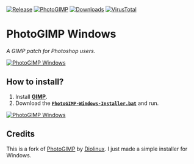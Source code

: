 [![Release](https://img.shields.io/github/v/release/KaioHSG/photogimp-windows)](https://github.com/KaioHSG/photogimp-windows/releases/latest)
[![PhotoGIMP](https://img.shields.io/github/v/release/Diolinux/PhotoGIMP?label=photogimp)](https://github.com/Diolinux/PhotoGIMP/releases/latest)
[![Downloads](https://img.shields.io/github/downloads/KaioHSG/photogimp-windows/total)](https://github.com/KaioHSG/photogimp-windows/releases)
[![VirusTotal](https://img.shields.io/badge/virustotal-status-navy)](https://www.virustotal.com/gui/file/4009bb74cada2d4d14cd8dc2dfd6ed8dff874ae024df1592631b65c357d5646a)

# PhotoGIMP Windows

*A GIMP patch for Photoshop users.*

[![PhotoGIMP Windows](https://github.com/KaioHSG/photogimp-windows/assets/96930584/59b1f646-c0cc-4435-a957-e9a7fab57d40)](#)

## How to install?

1. Install [**GIMP**](https://www.gimp.org/downloads).
2. Download the [**`PhotoGIMP-Windows-Installer.bat`**](https://github.com/kaiohsg/photogimp-windows/releases/latest) and run.

[![PhotoGIMP Windows](https://github.com/KaioHSG/PhotoGimpWindows/assets/96930584/30eef373-eb75-4d20-916d-010db8cbe8fb)](#)

## Credits

This is a fork of [PhotoGIMP](https://github.com/Diolinux/PhotoGIMP) by [Diolinux](https://github.com/Diolinux). I just made a simple installer for Windows.
